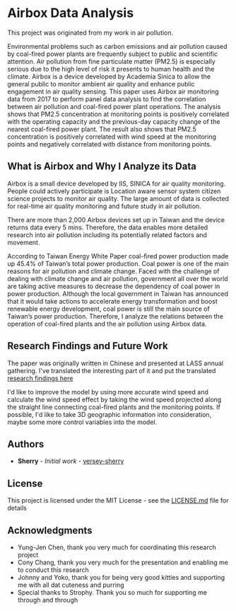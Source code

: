# Airbox Data Analysis

This project was originated from my work in air pollution.

Environmental problems such as carbon emissions and air pollution caused by coal-fired power plants are frequently subject to public and scientific attention. Air pollution from fine particulate matter (PM2.5) is especially serious due to the high level of risk it presents to human health and the climate. Airbox is a device developed by Academia Sinica to allow the general public to monitor ambient air quality and enhance public engagement in air quality sensing. This paper uses Airbox air monitoring data from 2017 to perform panel data analysis to find the correlation between air pollution and coal-fired power plant operations. The analysis shows that PM2.5 concentration at monitoring points is positively correlated with the operating capacity and the previous-day capacity change of the nearest coal-fired power plant. The result also shows that PM2.5 concentration is positively correlated with wind speed at the monitoring points and negatively correlated with distance from monitoring points.

## What is Airbox and Why I Analyze its Data
Airbox is a small device developed by IIS, SINICA for air quality monitoring. People could actively participate is Location aware sensor system citizen science projects to monitor air quality. The large amount of data is collected for real-time air quality monitoring and future study in air pollution.

There are more than 2,000 Airbox devices set up in Taiwan and the device returns data every 5 mins. Therefore, the data enables more detailed research into air pollution including its potentially related factors and movement.

According to Taiwan Energy White Paper coal-fired power production made up 45.4% of Taiwan’s total power production. Coal power is one of the main reasons for air pollution and climate change. Faced with the challenge of dealing with climate change and air pollution, government all over the world are taking active measures to decrease the dependency of coal power in power production. Although the local government in Taiwan has announced that it would take actions to accelerate energy transformation and boost renewable energy development, coal power is still the main source of Taiwan’s power production. Therefore, I analyze the relations between the operation of coal-fired plants and the air pollution using Airbox data.

## Research Findings and Future Work
The paper was originally written in Chinese and presented at LASS annual gathering. I've translated the interesting part of it and put the translated [research findings here](https://github.com/versey-sherry/airbox/blob/master/research_finding.md)

I'd like to improve the model by using more accurate wind speed and calculate the wind speed effect by taking the wind speed projected along the straight line connecting coal-fired plants and the monitoring points. If possible, I'd like to take 3D geographic information into consideration, maybe some more control variables into the model.

## Authors

* **Sherry** - *Initial work* - [versey-sherry](https://github.com/versey-sherry/)

## License

This project is licensed under the MIT License - see the [LICENSE.md](LICENSE.md) file for details

## Acknowledgments

* Yung-Jen Chen, thank you very much for coordinating this research project
* Cony Chang, thank you very much for the presentation and enabling me to conduct this research
* Johnny and Yoko, thank you for being very good kitties and supporting me with all dat cuteness and purring
* Special thanks to Strophy. Thank you so much for supporting me through and through
